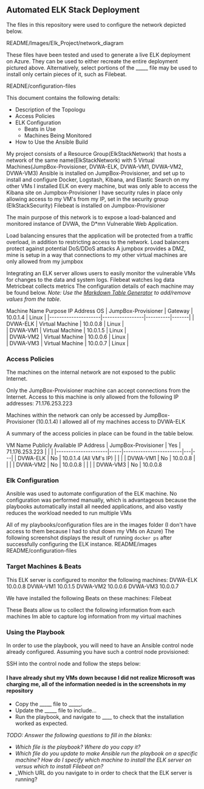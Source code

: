 ## Automated ELK Stack Deployment

The files in this repository were used to configure the network depicted below.

README/Images/Elk_Project/network_diagram

These files have been tested and used to generate a live ELK deployment on Azure. They can be used to either recreate the entire deployment pictured above. Alternatively, select portions of the _____ file may be used to install only certain pieces of it, such as Filebeat.

READNE/configuration-files

This document contains the following details:
- Description of the Topologu
- Access Policies
- ELK Configuration
  - Beats in Use
  - Machines Being Monitored
- How to Use the Ansible Build


My project consists of a Resource Group(ElkStackNetwork) that hosts a network of the same name(ElkStackNetwork) with 5 Virtual Machines(JumpBox-Provisioner, DVWA-ELK, DVWA-VM1, DVWA-VM2, DVWA-VM3)
Ansible is installed on JumpBox-Provisioner, and set up to install and configure Docker, Logstash, Kibana, and Elastic Search on my other VMs
I installed ELK on every machine, but was only able to access the Kibana site on Jumpbox-Provisioner
I have security rules in place only allowing access to my VM's from my IP, set in the security group (ElkStackSecurity)
Filebeat is installed on Jumpbox-Provisioner


The main purpose of this network is to expose a load-balanced and monitored instance of DVWA, the D*mn Vulnerable Web Application.

Load balancing ensures that the application will be protected from a traffic overload, in addition to restricting access to the network.
Load balancers protect against potential DoS/DDoS attacks 
A jumpbox provides a DMZ, mine is setup in a way that connections to my other virtual machines are only allowed from my jumpbox


Integrating an ELK server allows users to easily monitor the vulnerable VMs for changes to the data and system logs.
Filebeat watches log data
Metricbeat collects metrics
The configuration details of each machine may be found below.
_Note: Use the [Markdown Table Generator](http://www.tablesgenerator.com/markdown_tables) to add/remove values from the table_.
  
  Machine Name          Purpose          IP Address   OS
| JumpBox-Provisioner | Gateway         | 10.0.1.4 | Linux | 
|---------------------|-----------------|----------|-------|
| DVWA-ELK            | Virtual Machine | 10.0.0.8 | Linux |  
| DVWA-VM1            | Virtual Machine | 10.0.1.5 | Linux |  
| DVWA-VM2            | Virtual Machine | 10.0.0.6 | Linux |  
| DVWA-VM3            | Virtual Machine | 10.0.0.7 | Linux |
### Access Policies

The machines on the internal network are not exposed to the public Internet. 

Only the JumpBox-Provisioner machine can accept connections from the Internet. Access to this machine is only allowed from the following IP addresses:
71.176.253.223

Machines within the network can only be accessed by JumpBox-Provisioner (10.0.1.4)
I allowed all of my machines access to DVWA-ELK 

A summary of the access policies in place can be found in the table below.

  VM Name     Publicly Available    IP Address 
| JumpBox-Provisioner | Yes | 71.176.253.223         |   |   |
|---------------------|-----|------------------------|---|---|
| DVWA-ELK            | No  | 10.0.1.4 (All VM's IP) |   |   |
| DVWA-VM1            | No  | 10.0.0.8               |   |   |
| DVWA-VM2            | No  | 10.0.0.8               |   |   |
| DVWA-VM3            | No  | 10.0.0.8
### Elk Configuration

Ansible was used to automate configuration of the ELK machine. No configuration was performed manually, which is advantageous because the playbooks automatically
install all needed applications, and also vastly reduces the workload needed to run multiple VMs

All of my playbooks/configuration files are in the images folder (I don't have access to them because I had to shut down my VMs on Azure)
The following screenshot displays the result of running `docker ps` after successfully configuring the ELK instance.
README/images
README/configuration-files

### Target Machines & Beats
This ELK server is configured to monitor the following machines:
DVWA-ELK 10.0.0.8
DVWA-VM1 10.0.1.5
DVWA-VM2 10.0.0.6
DVWA-VM3 10.0.0.7

We have installed the following Beats on these machines:
Filebeat

These Beats allow us to collect the following information from each machines
Im able to capture log information from my virtual machines
### Using the Playbook
In order to use the playbook, you will need to have an Ansible control node already configured. Assuming you have such a control node provisioned: 

SSH into the control node and follow the steps below:

#### I have already shut my VMs down because I did not realize Microsoft was charging me, all of the information needed is in the screenshots in my repository ###
- Copy the _____ file to _____.
- Update the _____ file to include...
- Run the playbook, and navigate to ____ to check that the installation worked as expected.

_TODO: Answer the following questions to fill in the blanks:_
- _Which file is the playbook? Where do you copy it?_
- _Which file do you update to make Ansible run the playbook on a specific machine? How do I specify which machine to install the ELK server on versus which to install Filebeat on?_
- _Which URL do you navigate to in order to check that the ELK server is running?

